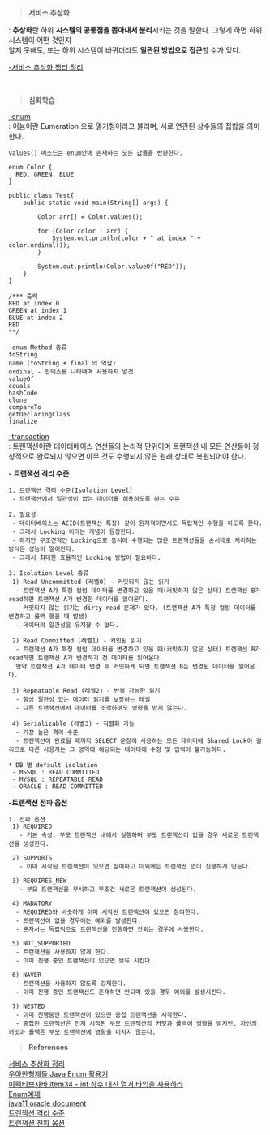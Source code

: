 
>**서비스 추상화**  

: **추상화**란 하위 **시스템의 공통점을 뽑아내서 분리**시키는 것을 말한다. 그렇게 하면 하위 시스템이 어떤 것인지  
알지 못해도, 또는 하위 시스템이 바뀌더라도 **일관된 방법으로 접근**할 수가 있다.

[-서비스 추상화 챕터 정리](https://spring-com.tistory.com/11)  


<br/>

>**심화학습**  

[-enum](https://github.com/yky03/java-study-issues/blob/main/week11-enum.md)    
: 이늄이란 Eumeration 으로 열거형이라고 불리며, 서로 연관된 상수들의 집합을 의미한다.  

```
values() 메소드는 enum안에 존재하는 모든 값들을 반환한다.

enum Color {
  RED, GREEN, BLUE
}

public class Test{
    public static void main(String[] args) {

        Color arr[] = Color.values();

        for (Color color : arr) {
            System.out.println(color + " at index " + color.ordinal());
        }

        System.out.println(Color.valueOf("RED"));
    }
}

/*** 출력 
RED at index 0
GREEN at index 1
BLUE at index 2
RED
**/

-enum Method 종류
toString
name (toString + final 의 역할)
ordinal - 인덱스를 나타내며 사용하지 말것
valueOf
equals
hashCode
clone
compareTo
getDeclaringClass
finalize
```

[-transaction](http://jmlim.github.io/spring/2018/12/07/spring-transaction/)    
: 트랜잭션이란 데이터베이스 연산들의 논리적 단위이며 트랜잭션 내 모든 연산들이 정상적으로 완료되지 않으면 아무 것도 수행되지 않은 원래 상태로 복원되어야 한다.  

**- 트랜잭션 격리 수준**  
```
1. 트랜잭션 격리 수준(Isolation Level)
 - 트랜잭션에서 일관성이 없는 데이터를 허용하도록 하는 수준 

2. 필요성
 - 데이터베이스는 ACID(트랜잭션 특징) 같이 원자적이면서도 독립적인 수행을 하도록 한다.
 - 그래서 Locking 이라는 개념이 등장한다.
 - 하지만 무조건적인 Locking으로 동시에 수행되는 많은 트랜잭션들을 순서대로 처리하는 방식은 성능이 떨어진다.
 - 그래서 최대한 효율적인 Locking 방법이 필요하다.

3. Isolation Level 종류
 1) Read Uncommitted (레벨0) - 커밋되지 않는 읽기
  - 트랜잭션 A가 특정 컬럼 데이터를 변경하고 있을 때(커밋하지 않은 상태) 트랜잭션 B가 read하면 트랜잭션 A가 변경한 데이터를 읽어온다.
  - 커밋되지 않는 읽기는 dirty read 문제가 있다. (트랜잭션 A가 특정 컬럼 데이터를 변경하고 롤백 했을 때 발생)
  - 데이터의 일관성을 유지할 수 없다.

 2) Read Committed (레벨1) - 커밋된 읽기
  - 트랜잭션 A가 특정 컬럼 데이터를 변경하고 있을 때(커밋하지 않은 상태) 트랜잭션 B가 read하면 트랜잭션 A가 변경하기 전 데이터를 읽어온다. 
  만약 트랜잭션 A가 데이터 변경 후 커밋하게 되면 트랜잭션 B는 변경된 데이터를 읽어온다.

 3) Repeatable Read (레벨2) - 반복 가능한 읽기
  - 항상 일관성 있는 데이터 읽기를 보장하는 레벨
  - 다른 트랜잭션에서 데이터를 조작하여도 영향을 받지 않는다.

 4) Serializable (레벨3) - 직렬화 가능
  - 가장 높은 격리 수준
  - 트랜잭션이 완료될 때까지 SELECT 문장이 사용하는 모든 데이터에 Shared Lock이 걸리므로 다른 사용자는 그 영역에 해당되는 데이터에 수정 및 입력이 불가능하다.

* DB 별 default isolation
 - MSSQL : READ COMMITTED
 - MYSQL : REPEATABLE READ
 - ORACLE : READ COMMITTED
```

**-트랜잭션 전파 옵션**  
```
1. 전파 옵션
 1) REQUIRED
   - 기본 속성. 부모 트랜잭션 내에서 실행하며 부모 트랜잭션이 없을 경우 새로운 트랜잭션을 생성한다.

 2) SUPPORTS
   - 이미 시작된 트랜잭션이 있으면 참여하고 이외에는 트랜잭션 없이 진행하게 만든다.

 3) REQUIRES_NEW
   - 부모 트랜잭션을 무시하고 무조건 새로운 트랜잭션이 생성된다.

 4) MADATORY
  - REQUIRED와 비슷하게 이미 시작된 트랜잭션이 있으면 참여한다.
  - 트랜잭션이 없을 경우에는 예외를 발생한다.
  - 혼자서는 독립적으로 트랜잭션을 진행하면 안되는 경우에 사용한다.

 5) NOT_SUPPORTED
  - 트랜잭션을 사용하지 않게 한다.
  - 이미 진행 중인 트랜잭션이 있으면 보류 시킨다.

 6) NAVER
  - 트랜잭션을 사용하지 않도록 강제한다.
  - 이미 진행 중인 트랜잭션도 존재하면 안되며 있을 경우 예외를 발생시킨다.

 7) NESTED
  - 이미 진행중인 트랜잭션이 있으면 중첩 트랜잭션을 시작한다.
  - 중첩된 트랜잭션은 먼저 시작된 부모 트랜잭션의 커밋과 롤백에 영향을 받지만, 자신의 커밋과 롤백은 부모 트랜잭션에 영향을 미치지 않는다.
```


>**References**  

[서비스 추상화 정리](https://xlffm3.github.io/spring%20&%20spring%20boot/toby-spring-chapter5/)   
[우아한형제들 Java Enum 활용기](https://techblog.woowahan.com/2527/)  
[이펙티브자바 item34 - int 상수 대신 열거 타입을 사용하라](https://jjingho.tistory.com/81)  
[Enum예제](https://shinysblog.tistory.com/29)  
[java11 oracle document](https://docs.oracle.com/en/java/javase/11/docs/api/java.base/java/lang/Enum.html)   
[트랜잭션 격리 수준](https://snow-line.tistory.com/145)   
[트랜잭션 전파 옵션](https://snow-line.tistory.com/146)   
